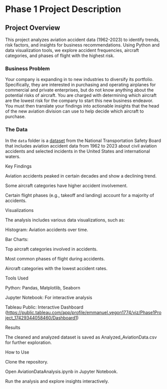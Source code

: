 # Phase 1 Project Description

## Project Overview

This project analyzes aviation accident data (1962-2023) to identify trends, risk factors, and insights for business recommendations. Using Python and data visualization tools, we explore accident frequencies, aircraft categories, and phases of flight with the highest risk.

### Business Problem

Your company is expanding in to new industries to diversify its portfolio. Specifically, they are interested in purchasing and operating airplanes for commercial and private enterprises, but do not know anything about the potential risks of aircraft. You are charged with determining which aircraft are the lowest risk for the company to start this new business endeavor. You must then translate your findings into actionable insights that the head of the new aviation division can use to help decide which aircraft to purchase.

### The Data

In the `data` folder is a [dataset](https://www.kaggle.com/datasets/khsamaha/aviation-accident-database-synopses) from the National Transportation Safety Board that includes aviation accident data from 1962 to 2023 about civil aviation accidents and selected incidents in the United States and international waters.



Key Findings

Aviation accidents peaked in certain decades and show a declining trend.

Some aircraft categories have higher accident involvement.

Certain flight phases (e.g., takeoff and landing) account for a majority of accidents.

Visualizations

The analysis includes various data visualizations, such as:

Histogram: Aviation accidents over time.

Bar Charts:

Top aircraft categories involved in accidents.

Most common phases of flight during accidents.

Aircraft categories with the lowest accident rates.

Tools Used

Python: Pandas, Matplotlib, Seaborn

Jupyter Notebook: For interactive analysis

Tableau Public: Interactive Dashboard (https://public.tableau.com/app/profile/emmanuel.yegon1774/viz/Phase1Project_17429344058460/Dashboard1)

Results

The cleaned and analyzed dataset is saved as Analyzed_AviationData.csv for further exploration.

How to Use

Clone the repository.

Open AviationDataAnalysis.ipynb in Jupyter Notebook.

Run the analysis and explore insights interactively.





